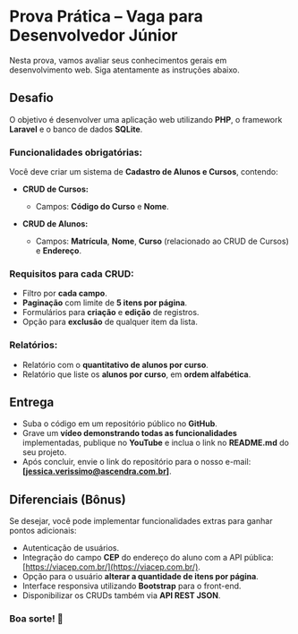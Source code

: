 # Prova Prática – Vaga para Desenvolvedor Júnior

Nesta prova, vamos avaliar seus conhecimentos gerais em desenvolvimento web. Siga atentamente as instruções abaixo.

## Desafio

O objetivo é desenvolver uma aplicação web utilizando **PHP**, o framework **Laravel** e o banco de dados **SQLite**.

### Funcionalidades obrigatórias:

Você deve criar um sistema de **Cadastro de Alunos e Cursos**, contendo:

* **CRUD de Cursos:**

  * Campos: **Código do Curso** e **Nome**.

* **CRUD de Alunos:**

  * Campos: **Matrícula**, **Nome**, **Curso** (relacionado ao CRUD de Cursos) e **Endereço**.

### Requisitos para cada CRUD:

* Filtro por **cada campo**.
* **Paginação** com limite de **5 itens por página**.
* Formulários para **criação** e **edição** de registros.
* Opção para **exclusão** de qualquer item da lista.

### Relatórios:

* Relatório com o **quantitativo de alunos por curso**.
* Relatório que liste os **alunos por curso**, em **ordem alfabética**.

## Entrega

* Suba o código em um repositório público no **GitHub**.
* Grave um **vídeo demonstrando todas as funcionalidades** implementadas, publique no **YouTube** e inclua o link no **README.md** do seu projeto.
* Após concluir, envie o link do repositório para o nosso e-mail: **\[[jessica.verissimo@ascendra.com.br](mailto:jessica.verissimo@ascendra.com.br)]**.

## Diferenciais (Bônus)

Se desejar, você pode implementar funcionalidades extras para ganhar pontos adicionais:

* Autenticação de usuários.
* Integração do campo **CEP** do endereço do aluno com a API pública: [https://viacep.com.br/](https://viacep.com.br/).
* Opção para o usuário **alterar a quantidade de itens por página**.
* Interface responsiva utilizando **Bootstrap** para o front-end.
* Disponibilizar os CRUDs também via **API REST JSON**.

### Boa sorte! 🚀
